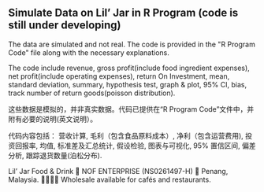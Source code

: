 ## Simulate Data on Lil’ Jar in R Program (code is still under developing)
The data are simulated and not real. The code is provided in the "R Program Code" file along with the necessary explanations. 

The code include revenue, gross profit(include food ingredient expenses), net profit(include operating expenses), return On Investment, mean, standard deviation, summary, hypothesis test, graph & plot, 95% CI, bias, track number of return goods(poisson distribution).

这些数据是模拟的，并非真实数据。代码已提供在“R Program Code”文件中，并附有必要的说明(英文说明）。

代码内容包括： 营收计算, 毛利（包含食品原料成本）, 净利（包含运营费用), 投资回报率, 均值, 标准差及汇总统计, 假设检验, 图表与可视化, 95% 置信区间, 偏差分析, 跟踪退货数量(泊松分布).

Lil’ Jar
Food & Drink
🏪 NOF ENTERPRISE (NS0261497-H)
📍 Penang, Malaysia.
🫱🏻‍🫲🏼 Wholesale available for cafés and restaurants.

